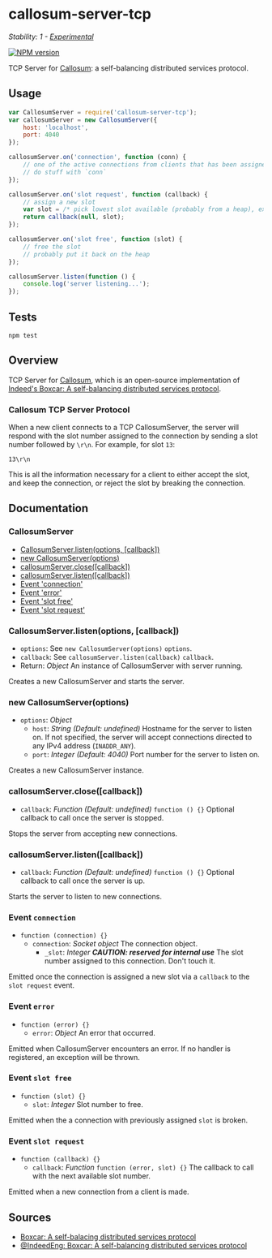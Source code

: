 # callosum-server-tcp

_Stability: 1 - [Experimental](https://github.com/tristanls/stability-index#stability-1---experimental)_

[![NPM version](https://badge.fury.io/js/callosum-server-tcp.png)](http://npmjs.org/package/callosum-server-tcp)

TCP Server for [Callosum](https://github.com/tristanls/callosum): a self-balancing distributed services protocol.

## Usage

```javascript
var CallosumServer = require('callosum-server-tcp');
var callosumServer = new CallosumServer({
    host: 'localhost',
    port: 4040
});

callosumServer.on('connection', function (conn) {
    // one of the active connections from clients that has been assigned a slot
    // do stuff with `conn` 
});

callosumServer.on('slot request', function (callback) {
    // assign a new slot
    var slot = /* pick lowest slot available (probably from a heap), ex: */ 0;
    return callback(null, slot); 
});

callosumServer.on('slot free', function (slot) {
    // free the slot
    // probably put it back on the heap 
});

callosumServer.listen(function () {
    console.log('server listening...'); 
});
```

## Tests

    npm test

## Overview

TCP Server for [Callosum](https://github.com/tristanls/callosum), which is an open-source implementation of [Indeed's Boxcar: A self-balancing distributed services protocol](http://engineering.indeed.com/blog/2012/12/boxcar-self-balancing-distributed-services-protocol/).

### Callosum TCP Server Protocol

When a new client connects to a TCP CallosumServer, the server will respond with the slot number assigned to the connection by sending a slot number followed by `\r\n`. For example, for slot `13`:

    13\r\n

This is all the information necessary for a client to either accept the slot, and keep the connection, or reject the slot by breaking the connection.

## Documentation

### CallosumServer

  * [CallosumServer.listen(options, \[callback\])](#callosumserverlistenoptions-callback)
  * [new CallosumServer(options)](#new-callosumserveroptions)
  * [callosumServer.close(\[callback\])](#callosumserverclosecallback)
  * [callosumServer.listen(\[callback\])](#callosumserverlistencallback)
  * [Event 'connection'](#event-connection)
  * [Event 'error'](#event-error)
  * [Event 'slot free'](#event-slot-free)
  * [Event 'slot request'](#event-slot-request)

### CallosumServer.listen(options, [callback])

  * `options`: See `new CallosumServer(options)` `options`.
  * `callback`: See `callosumServer.listen(callback)` `callback`.
  * Return: _Object_ An instance of CallosumServer with server running.

Creates a new CallosumServer and starts the server.

### new CallosumServer(options)

  * `options`: _Object_
    * `host`: _String_ _(Default: undefined)_ Hostname for the server to listen on. If not specified, the server will accept connections directed to any IPv4 address (`INADDR_ANY`).
    * `port`: _Integer_ _(Default: 4040)_ Port number for the server to listen on.

Creates a new CallosumServer instance.

### callosumServer.close([callback])

  * `callback`: _Function_ _(Default: undefined)_ `function () {}` Optional callback to call once the server is stopped.

Stops the server from accepting new connections.

### callosumServer.listen([callback])

  * `callback`: _Function_ _(Default: undefined)_ `function () {}` Optional callback to call once the server is up.

Starts the server to listen to new connections.

### Event `connection`

  * `function (connection) {}`
    * `connection`: _Socket object_ The connection object.
      * `_slot`: _Integer_ _**CAUTION: reserved for internal use**_ The slot number assigned to this connection. Don't touch it.

Emitted once the connection is assigned a new slot via a `callback` to the `slot request` event.

### Event `error`

  * `function (error) {}`
    * `error`: _Object_ An error that occurred.

Emitted when CallosumServer encounters an error. If no handler is registered, an exception will be thrown.

### Event `slot free`

  * `function (slot) {}`
    * `slot`: _Integer_ Slot number to free.

Emitted when the a connection with previously assigned `slot` is broken.

### Event `slot request`

  * `function (callback) {}`
    * `callback`: _Function_ `function (error, slot) {}` The callback to call with the next available slot number.

Emitted when a new connection from a client is made.

## Sources

  * [Boxcar: A self-balacing distributed services protocol](http://engineering.indeed.com/blog/2012/12/boxcar-self-balancing-distributed-services-protocol/)
  * [@IndeedEng: Boxcar: A self-balancing distributed services protocol](https://engineering.indeed.com/blog/2013/10/october30-indeedeng-talk/)